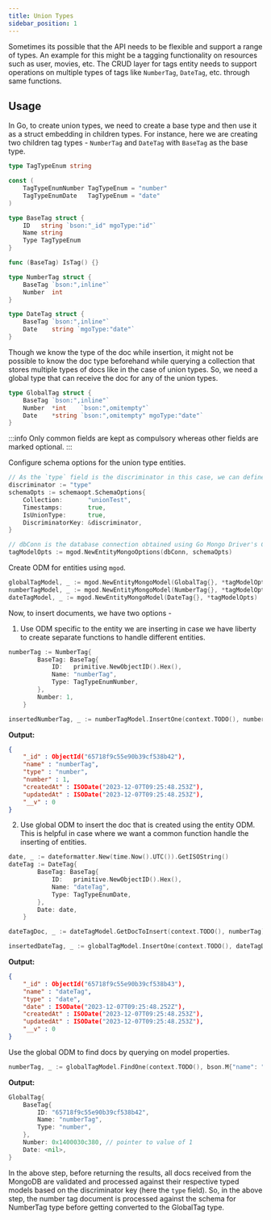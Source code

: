 ```yaml
---
title: Union Types
sidebar_position: 1
---
```


Sometimes its possible that the API needs to be flexible and support a range of types. An example for this might be a tagging functionality on resources such as user, movies, etc. The CRUD layer for tags entity needs to support operations on multiple types of tags like `NumberTag`, `DateTag`, etc. through same functions.

## Usage

In Go, to create union types, we need to create a base type and then use it as a struct embedding in children types. For instance, here we are creating two children tag types - `NumberTag` and `DateTag` with `BaseTag` as the base type.

```go
type TagTypeEnum string

const (
	TagTypeEnumNumber TagTypeEnum = "number"
	TagTypeEnumDate   TagTypeEnum = "date"
)

type BaseTag struct {
	ID   string `bson:"_id" mgoType:"id"`
	Name string
	Type TagTypeEnum
}

func (BaseTag) IsTag() {}

type NumberTag struct {
	BaseTag `bson:",inline"`
	Number  int
}

type DateTag struct {
	BaseTag `bson:",inline"`
	Date    string `mgoType:"date"`
}
```

Though we know the type of the doc while insertion, it might not be possible to know the doc type beforehand while querying a collection that stores multiple types of docs like in the case of union types. So, we need a global type that can receive the doc for any of the union types.

```go
type GlobalTag struct {
	BaseTag `bson:",inline"`
	Number  *int    `bson:",omitempty"`
	Date    *string `bson:",omitempty" mgoType:"date"`
}
```

:::info
Only common fields are kept as compulsory whereas other fields are marked optional.
:::

Configure schema options for the union type entities.

```go
// As the `type` field is the discriminator in this case, we can define the DiscriminatorKey rather than relying on auto creation of `__t` field.
discriminator := "type"
schemaOpts := schemaopt.SchemaOptions{
	Collection:       "unionTest",
	Timestamps:       true,
	IsUnionType:      true,
	DiscriminatorKey: &discriminator,
}

// dbConn is the database connection obtained using Go Mongo Driver's Connect method.
tagModelOpts := mgod.NewEntityMongoOptions(dbConn, schemaOpts)
```

Create ODM for entities using `mgod`.

```go
globalTagModel, _ := mgod.NewEntityMongoModel(GlobalTag{}, *tagModelOpts)
numberTagModel, _ := mgod.NewEntityMongoModel(NumberTag{}, *tagModelOpts)
dateTagModel, _ := mgod.NewEntityMongoModel(DateTag{}, *tagModelOpts)
```

Now, to insert documents, we have two options -

1. Use ODM specific to the entity we are inserting in case we have liberty to create separate functions to handle different entities.

```go
numberTag := NumberTag{
		BaseTag: BaseTag{
			ID:   primitive.NewObjectID().Hex(),
			Name: "numberTag",
			Type: TagTypeEnumNumber,
		},
		Number: 1,
	}

insertedNumberTag, _ := numberTagModel.InsertOne(context.TODO(), numberTag)
```

**Output:**

```json
{
	"_id" : ObjectId("65718f9c55e90b39cf538b42"),
	"name" : "numberTag",
	"type" : "number",
	"number" : 1,
	"createdAt" : ISODate("2023-12-07T09:25:48.253Z"),
	"updatedAt" : ISODate("2023-12-07T09:25:48.253Z"),
	"__v" : 0
}
```

2. Use global ODM to insert the doc that is created using the entity ODM. This is helpful in case where we want a common function handle the inserting of entities.

```go
date, _ := dateformatter.New(time.Now().UTC()).GetISOString()
dateTag := DateTag{
		BaseTag: BaseTag{
			ID:   primitive.NewObjectID().Hex(),
			Name: "dateTag",
			Type: TagTypeEnumDate,
		},
		Date: date,
	}

dateTagDoc, _ := dateTagModel.GetDocToInsert(context.TODO(), numberTag)

insertedDateTag, _ := globalTagModel.InsertOne(context.TODO(), dateTagDoc)
```

**Output:**

```json
{
	"_id" : ObjectId("65718f9c55e90b39cf538b43"),
	"name" : "dateTag",
	"type" : "date",
	"date" : ISODate("2023-12-07T09:25:48.252Z"),
	"createdAt" : ISODate("2023-12-07T09:25:48.253Z"),
	"updatedAt" : ISODate("2023-12-07T09:25:48.253Z"),
	"__v" : 0
}
```

Use the global ODM to find docs by querying on model properties.

```go
numberTag, _ := globalTagModel.FindOne(context.TODO(), bson.M{"name": "numberTag"})
```

**Output:**

```go
GlobalTag{
	BaseTag{
		ID: "65718f9c55e90b39cf538b42",
		Name: "numberTag",
		Type: "number",
	},
	Number: 0x1400030c380, // pointer to value of 1
	Date: <nil>,
}
```

In the above step, before returning the results, all docs received from the MongoDB are validated and processed against their respective typed models based on the discriminator key (here the `type` field). So, in the above step, the number tag document is processed against the schema for NumberTag type before getting converted to the GlobalTag type.
